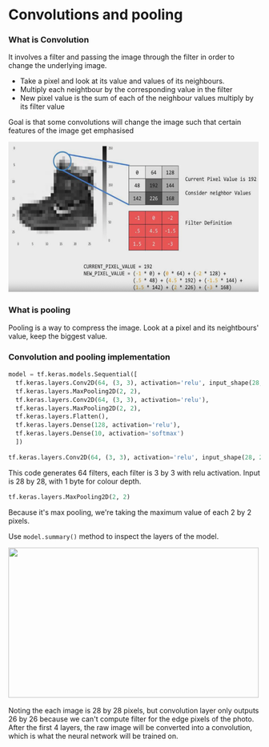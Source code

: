 # Convolutions and pooling

### What is Convolution
It involves a filter and passing the image through the filter in order to change the underlying image.
- Take a pixel and look at its value and values of its neighbours.
- Multiply each neightbour by the corresponding value in the filter
- New pixel value is the sum of each of the neighbour values multiply by its filter value

Goal is that some convolutions will change the image such that certain features of the image get emphasised

<img src="pics/convolution.png" width="500" height='300'>

### What is pooling
Pooling is a way to compress the image. Look at a pixel and its neightbours' value, keep the biggest value.



### Convolution and pooling implementation

```py
model = tf.keras.models.Sequential([
  tf.keras.layers.Conv2D(64, (3, 3), activation='relu', input_shape(28, 28, 1)),
  tf.keras.layers.MaxPooling2D(2, 2),
  tf.keras.layers.Conv2D(64, (3, 3), activation='relu'),
  tf.keras.layers.MaxPooling2D(2, 2),
  tf.keras.layers.Flatten(),
  tf.keras.layers.Dense(128, activation='relu'),
  tf.keras.layers.Dense(10, activation='softmax')
  ])
```

```py
tf.keras.layers.Conv2D(64, (3, 3), activation='relu', input_shape(28, 28, 1))
```
This code generates 64 filters, each filter is 3 by 3 with relu activation. Input is 28 by 28, with 1 byte for colour depth.

```py
tf.keras.layers.MaxPooling2D(2, 2)
```
Because it's max pooling, we're taking the maximum value of each 2 by 2 pixels.

Use `model.summary()` method to inspect the layers of the model.

<img src="model summary method.png" width="500" height='300'>

Noting the each image is 28 by 28 pixels, but convolution layer only outputs 26 by 26 because we can't compute filter for the edge pixels of the photo. After the first 4 layers, the raw image will be converted into a convolution, which is what the neural network will be trained on.
